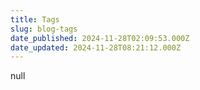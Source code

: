 ```yaml
---
title: Tags
slug: blog-tags
date_published: 2024-11-28T02:09:53.000Z
date_updated: 2024-11-28T08:21:12.000Z
---
```


null
